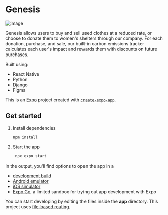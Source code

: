# Genesis
![image](https://github.com/user-attachments/assets/e8bfb7e1-2ac6-4b30-b33e-0f201f0bd0e8)

Genesis allows users to buy and sell used clothes at a reduced rate, or choose to donate them to women's shelters through our company. For each donation, purchase, and sale, our built-in carbon emissions tracker calculates each user's impact and rewards them with discounts on future purchases.

Built using:
- React Native
- Python
- Django
- Figma


This is an [Expo](https://expo.dev) project created with [`create-expo-app`](https://www.npmjs.com/package/create-expo-app).

## Get started

1. Install dependencies

   ```bash
   npm install
   ```

2. Start the app

   ```bash
    npx expo start
   ```

In the output, you'll find options to open the app in a

- [development build](https://docs.expo.dev/develop/development-builds/introduction/)
- [Android emulator](https://docs.expo.dev/workflow/android-studio-emulator/)
- [iOS simulator](https://docs.expo.dev/workflow/ios-simulator/)
- [Expo Go](https://expo.dev/go), a limited sandbox for trying out app development with Expo

You can start developing by editing the files inside the **app** directory. This project uses [file-based routing](https://docs.expo.dev/router/introduction).
